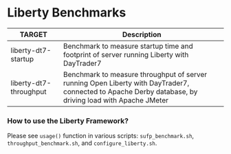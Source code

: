 
<!--
Licensed under the Apache License, Version 2.0 (the "License");
you may not use this file except in compliance with the License.
You may obtain a copy of the License at

[1]https://www.apache.org/licenses/LICENSE-2.0

Unless required by applicable law or agreed to in writing, software
distributed under the License is distributed on an "AS IS" BASIS,
WITHOUT WARRANTIES OR CONDITIONS OF ANY KIND, either express or implied.
See the License for the specific language governing permissions and
-->

# Liberty Benchmarks

**TARGET** | Description |
-- | -- | 
liberty-dt7-startup | Benchmark to measure startup time and footprint of server running Liberty with DayTrader7 | 
liberty-dt7-throughput | Benchmark to measure throughput of server running Open Liberty with DayTrader7, connected to Apache Derby database, by driving load with Apache JMeter |

### How to use the Liberty Framework?

Please see `usage()` function in various scripts: `sufp_benchmark.sh`, `throughput_benchmark.sh`, and `configure_liberty.sh`.

